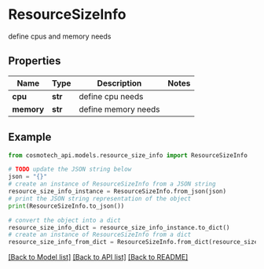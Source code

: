# ResourceSizeInfo

define cpus and memory needs

## Properties

Name | Type | Description | Notes
------------ | ------------- | ------------- | -------------
**cpu** | **str** | define cpu needs | 
**memory** | **str** | define memory needs | 

## Example

```python
from cosmotech_api.models.resource_size_info import ResourceSizeInfo

# TODO update the JSON string below
json = "{}"
# create an instance of ResourceSizeInfo from a JSON string
resource_size_info_instance = ResourceSizeInfo.from_json(json)
# print the JSON string representation of the object
print(ResourceSizeInfo.to_json())

# convert the object into a dict
resource_size_info_dict = resource_size_info_instance.to_dict()
# create an instance of ResourceSizeInfo from a dict
resource_size_info_from_dict = ResourceSizeInfo.from_dict(resource_size_info_dict)
```
[[Back to Model list]](../README.md#documentation-for-models) [[Back to API list]](../README.md#documentation-for-api-endpoints) [[Back to README]](../README.md)


